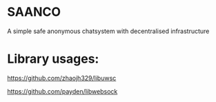 # SAANCO
A simple safe anonymous chatsystem with decentralised infrastructure

# Library usages:
https://github.com/zhaojh329/libuwsc

https://github.com/payden/libwebsock
